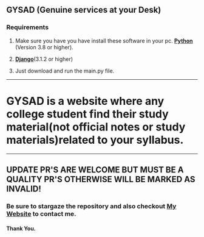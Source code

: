 GYSAD (Genuine services at your Desk)
---
### Requirements
 1. Make sure you have you have install these software in your pc.
 [**Python** ](https://www.python.org/)(Version 3.8 or higher).
 2. [**Django**](https://www.djangoproject.com/)(3.1.2 or higher)
 
 2. Just download and run the main.py file.
---
# GYSAD is a website where any college student find their study material(not official notes or study materials)related to your syllabus.
---
## UPDATE PR'S ARE WELCOME BUT MUST BE A QUALITY PR'S OTHERWISE WILL BE MARKED AS INVALID!

### Be sure to stargaze the repository and also checkout [My Website](https://knowndevs.com/) to contact me.
#### Thank You.
